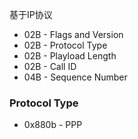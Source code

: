 基于IP协议

* 02B - Flags and Version
* 02B - Protocol Type
* 02B - Playload Length
* 02B - Call ID
* 04B - Sequence Number

### Protocol Type

* 0x880b - PPP